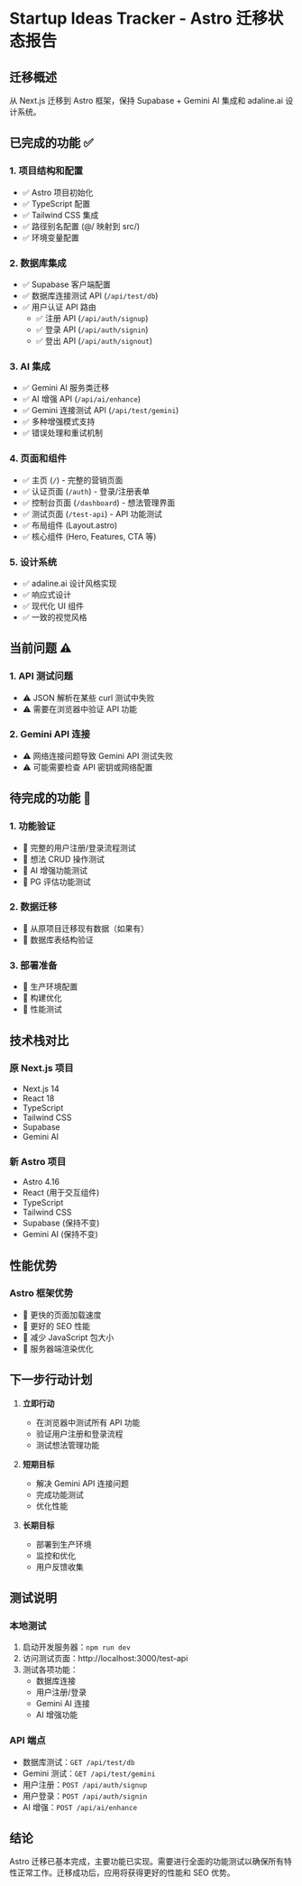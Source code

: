 # Startup Ideas Tracker - Astro 迁移状态报告

## 迁移概述
从 Next.js 迁移到 Astro 框架，保持 Supabase + Gemini AI 集成和 adaline.ai 设计系统。

## 已完成的功能 ✅

### 1. 项目结构和配置
- ✅ Astro 项目初始化
- ✅ TypeScript 配置
- ✅ Tailwind CSS 集成
- ✅ 路径别名配置 (@/ 映射到 src/)
- ✅ 环境变量配置

### 2. 数据库集成
- ✅ Supabase 客户端配置
- ✅ 数据库连接测试 API (`/api/test/db`)
- ✅ 用户认证 API 路由
  - ✅ 注册 API (`/api/auth/signup`)
  - ✅ 登录 API (`/api/auth/signin`)
  - ✅ 登出 API (`/api/auth/signout`)

### 3. AI 集成
- ✅ Gemini AI 服务类迁移
- ✅ AI 增强 API (`/api/ai/enhance`)
- ✅ Gemini 连接测试 API (`/api/test/gemini`)
- ✅ 多种增强模式支持
- ✅ 错误处理和重试机制

### 4. 页面和组件
- ✅ 主页 (`/`) - 完整的营销页面
- ✅ 认证页面 (`/auth`) - 登录/注册表单
- ✅ 控制台页面 (`/dashboard`) - 想法管理界面
- ✅ 测试页面 (`/test-api`) - API 功能测试
- ✅ 布局组件 (Layout.astro)
- ✅ 核心组件 (Hero, Features, CTA 等)

### 5. 设计系统
- ✅ adaline.ai 设计风格实现
- ✅ 响应式设计
- ✅ 现代化 UI 组件
- ✅ 一致的视觉风格

## 当前问题 ⚠️

### 1. API 测试问题
- ⚠️ JSON 解析在某些 curl 测试中失败
- ⚠️ 需要在浏览器中验证 API 功能

### 2. Gemini API 连接
- ⚠️ 网络连接问题导致 Gemini API 测试失败
- ⚠️ 可能需要检查 API 密钥或网络配置

## 待完成的功能 🔄

### 1. 功能验证
- 🔄 完整的用户注册/登录流程测试
- 🔄 想法 CRUD 操作测试
- 🔄 AI 增强功能测试
- 🔄 PG 评估功能测试

### 2. 数据迁移
- 🔄 从原项目迁移现有数据（如果有）
- 🔄 数据库表结构验证

### 3. 部署准备
- 🔄 生产环境配置
- 🔄 构建优化
- 🔄 性能测试

## 技术栈对比

### 原 Next.js 项目
- Next.js 14
- React 18
- TypeScript
- Tailwind CSS
- Supabase
- Gemini AI

### 新 Astro 项目
- Astro 4.16
- React (用于交互组件)
- TypeScript
- Tailwind CSS
- Supabase (保持不变)
- Gemini AI (保持不变)

## 性能优势

### Astro 框架优势
- 🚀 更快的页面加载速度
- 🚀 更好的 SEO 性能
- 🚀 减少 JavaScript 包大小
- 🚀 服务器端渲染优化

## 下一步行动计划

1. **立即行动**
   - 在浏览器中测试所有 API 功能
   - 验证用户注册和登录流程
   - 测试想法管理功能

2. **短期目标**
   - 解决 Gemini API 连接问题
   - 完成功能测试
   - 优化性能

3. **长期目标**
   - 部署到生产环境
   - 监控和优化
   - 用户反馈收集

## 测试说明

### 本地测试
1. 启动开发服务器：`npm run dev`
2. 访问测试页面：http://localhost:3000/test-api
3. 测试各项功能：
   - 数据库连接
   - 用户注册/登录
   - Gemini AI 连接
   - AI 增强功能

### API 端点
- 数据库测试：`GET /api/test/db`
- Gemini 测试：`GET /api/test/gemini`
- 用户注册：`POST /api/auth/signup`
- 用户登录：`POST /api/auth/signin`
- AI 增强：`POST /api/ai/enhance`

## 结论

Astro 迁移已基本完成，主要功能已实现。需要进行全面的功能测试以确保所有特性正常工作。迁移成功后，应用将获得更好的性能和 SEO 优势。
